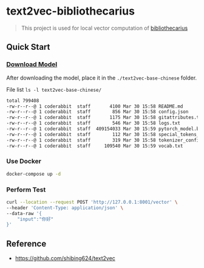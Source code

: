 #  text2vec-bibliothecarius

> This project is used for local vector computation of [bibliothecarius](https://github.com/coderabbit214/bibliothecarius)

## Quick Start

### [Download Model](https://huggingface.co/shibing624/text2vec-base-chinese/tree/main)

After downloading the model, place it in the `./text2vec-base-chinese` folder.

File list `ls -l text2vec-base-chinese/`

```bash
total 799408
-rw-r--r--@ 1 coderabbit  staff       4100 Mar 30 15:58 README.md
-rw-r--r--@ 1 coderabbit  staff        856 Mar 30 15:58 config.json
-rw-r--r--@ 1 coderabbit  staff       1175 Mar 30 15:58 gitattributes.txt
-rw-r--r--@ 1 coderabbit  staff        546 Mar 30 15:58 logs.txt
-rw-r--r--@ 1 coderabbit  staff  409154033 Mar 30 15:59 pytorch_model.bin
-rw-r--r--@ 1 coderabbit  staff        112 Mar 30 15:58 special_tokens_map.json
-rw-r--r--@ 1 coderabbit  staff        319 Mar 30 15:58 tokenizer_config.json
-rw-r--r--@ 1 coderabbit  staff     109540 Mar 30 15:59 vocab.txt
```

### Use Docker

```bash
docker-compose up -d
```

### Perform Test

```bash
curl --location --request POST 'http://127.0.0.1:8001/vector' \
--header 'Content-Type: application/json' \
--data-raw '{
    "input":"你好"
}'
```

## Reference

- https://github.com/shibing624/text2vec
